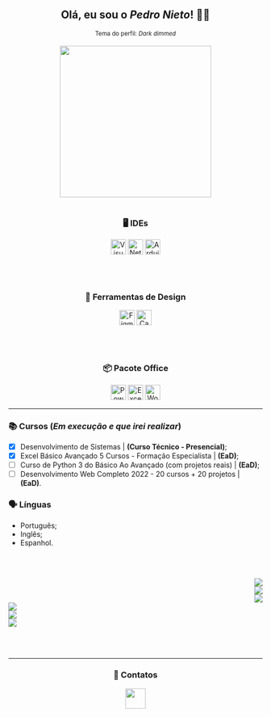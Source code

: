 <div align="center">
<h2> Olá, eu sou o <i>Pedro Nieto</i>! 👋🏼 </h2>
<sup> Tema do perfil: <i>Dark dimmed</i> </sup>
</div>

<br>

<div linguagens align="center">
<a href="https://github.com/Pedroo-Nietoo"/>
<img height="300em" src="https://github-readme-stats.vercel.app/api/top-langs/?username=Pedroo-Nietoo&theme=dracula&title_color=FFFFFF&text__color=FFFFFF&custom_title=Linguagens de programação&bg_color=DEG,22272E,00456A,007789,22272E&border_color=22272E&border_radius=10%&locale=pt-br&layout=compact&langs_count=8"/></a>
</div> 

<br>

<div habilidades align="center">

<h3> 🖥 IDEs </h3>
  <a href="https://code.visualstudio.com/">
  <img height="30em" alt="Visual Studio Code" src="https://img.shields.io/badge/Visual%20Studio%20Code-22272E.svg?style=for-the-badge&logo=visual-studio-code&logoColor=0078D7"></a>
  
  <a href="https://netbeans.apache.org/">
  <img height="30em" alt="NetBeans" src="https://img.shields.io/badge/NetBeans-22272E?style=for-the-badge&logo=apache%20netbeans%20IDE&logoColor=1B6AC6"></a>
  
  <a href="https://www.arduino.cc/">
  <img height="30em" alt="Arduino" src="https://img.shields.io/badge/Arduino-22272E?style=for-the-badge&logo=arduino&logoColor=00979D"></a>
 
  <br> <br>
  
<h3> 🌺 Ferramentas de Design </h3>
  <a href="https://www.figma.com/">
  <img height="30em" alt="Figma" src="https://img.shields.io/badge/figma-22272E.svg?style=for-the-badge&logo=figma&logoColor=23F24E1E"></a>
  
  <a href="https://www.canva.com/">
  <img height="30em" alt="Canva" src="https://img.shields.io/badge/Canva-22272E.svg?style=for-the-badge&logo=Canva&logoColor=2300C4CC"></a>
  
  <br> <br>
  
<h3> 📦 Pacote Office </h3>
  <a href="https://www.office.com/">
  <img height="30em" alt="PowerPoint" src="https://img.shields.io/badge/PowerPoint-22272E?style=for-the-badge&logo=microsoft-powerpoint&logoColor=B7472A"/></a>
  
  <a href="https://www.office.com/">
  <img height="30em" alt="Excel" src="https://img.shields.io/badge/Excel-22272E?style=for-the-badge&logo=microsoft-excel&logoColor=217346"/></a>
  
  <a href="https://www.office.com/">
  <img height="30em" alt="Word" src="https://img.shields.io/badge/Word-22272E?style=for-the-badge&logo=microsoft-word&logoColor=2B579A"/></a>
</div> 



<hr>



### 📚 Cursos (_Em execução e que irei realizar_)
  - [X] Desenvolvimento de Sistemas | **(Curso Técnico - Presencial)**;
  - [X] Excel Básico Avançado 5 Cursos - Formação Especialista | **(EaD)**;
  - [ ] Curso de Python 3 do Básico Ao Avançado (com projetos reais) | **(EaD)**;
  - [ ] Desenvolvimento Web Completo 2022 - 20 cursos + 20 projetos | **(EaD)**.

### 🗣 Línguas
  - Português;
  - Inglês;
  - Espanhol.

<br> <br>

<div repositórios align="right">

<a href="https://github.com/Pedroo-Nietoo/Portfolio-SENAI">
<img src="https://github-readme-stats.vercel.app/api/pin/?username=Pedroo-Nietoo&repo=Portfolio-SENAI&theme=dracula&title_color=FFFFFF&text__color=FFFFFF&bg_color=DEG,00456A,303D52,22272E&border_color=22272E&border_radius=10%">
</a> 

<br>

<a href="https://github.com/Pedroo-Nietoo/Java">
<img src="https://github-readme-stats.vercel.app/api/pin/?username=Pedroo-Nietoo&repo=Java&theme=dracula&title_color=FFFFFF&text__color=FFFFFF&icon_color=B07219&bg_color=DEG,00456A,303D52,22272E&border_color=22272E&border_radius=10%">
</a>

<br>

<a href="https://github.com/Pedroo-Nietoo/Shell-Script">
<img src="https://github-readme-stats.vercel.app/api/pin/?username=Pedroo-Nietoo&repo=Shell-Script&theme=dracula&title_color=FFFFFF&text__color=FFFFFF&icon_color=89E051&bg_color=DEG,00456A,303D52,22272E&border_color=22272E&border_radius=10%">
</a>
</div>

<div align="left">
<a href="https://github.com/Pedroo-Nietoo/C-Plus-Plus">
<img src="https://github-readme-stats.vercel.app/api/pin/?username=Pedroo-Nietoo&repo=C-Plus-Plus&theme=dracula&title_color=FFFFFF&text__color=FFFFFF&icon_color=F34B7D&bg_color=DEG,22272E,303D52,00456A&border_color=22272E&border_radius=10%">
</a>

<br>

<a href="https://github.com/Pedroo-Nietoo/Python">
<img src="https://github-readme-stats.vercel.app/api/pin/?username=Pedroo-Nietoo&repo=HTML-CSS-JS&theme=dracula&title_color=FFFFFF&text__color=FFFFFF&icon_color=E34C26&bg_color=DEG,22272E,303D52,00456A&border_color=22272E&border_radius=10%">
</a>

<br>

<a href="https://github.com/Pedroo-Nietoo/Python">
<img src="https://github-readme-stats.vercel.app/api/pin/?username=Pedroo-Nietoo&repo=Python&theme=dracula&title_color=FFFFFF&text__color=FFFFFF&icon_color=3572A5&bg_color=DEG,22272E,303D52,00456A&border_color=22272E&border_radius=10%">
</a>
</div>

<br> <br> <hr>

<div contatos align="center">  
<h3> 📧 Contatos </h3>
  <a href="https://linktr.ee/pedroonietoo">
  <img height="40em" src="https://img.shields.io/badge/linktree-22272E?style=for-the-badge&logo=linktree&logoColor=1DE9B6"/></a>
</div>
